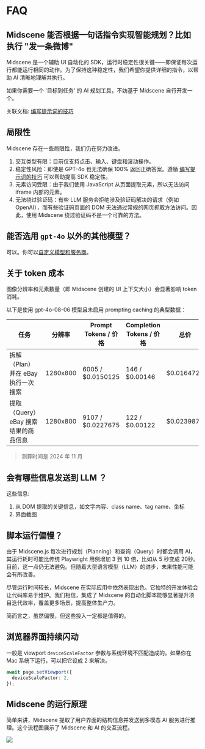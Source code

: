 # FAQ

## Midscene 能否根据一句话指令实现智能规划？比如执行 "发一条微博"

Midscene 是一个辅助 UI 自动化的 SDK，运行时稳定性很关键——即保证每次运行都能运行相同的动作。为了保持这种稳定性，我们希望你提供详细的指令，以帮助 AI 清晰地理解并执行。

如果你需要一个 '目标到任务' 的 AI 规划工具，不妨基于 Midscene 自行开发一个。

关联文档: [编写提示词的技巧](./prompting-tips)

## 局限性

Midscene 存在一些局限性，我们仍在努力改进。

1. 交互类型有限：目前仅支持点击、输入、键盘和滚动操作。
2. 稳定性风险：即使是 GPT-4o 也无法确保 100% 返回正确答案。遵循 [编写提示词的技巧](./prompting-tips) 可以帮助提高 SDK 稳定性。
3. 元素访问受限：由于我们使用 JavaScript 从页面提取元素，所以无法访问 iframe 内部的元素。
4. 无法绕过验证码：有些 LLM 服务会拒绝涉及验证码解决的请求（例如 OpenAI），而有些验证码页面的 DOM 无法通过常规的网页抓取方法访问。因此，使用 Midscene 绕过验证码不是一个可靠的方法。

## 能否选用 `gpt-4o` 以外的其他模型？

可以。你可以[自定义模型和服务商](./model-provider)。

## 关于 token 成本

图像分辨率和元素数量（即 Midscene 创建的 UI 上下文大小）会显著影响 token 消耗。

以下是使用 gpt-4o-08-06 模型且未启用 prompting caching 的典型数据：

|任务 | 分辨率 | Prompt Tokens / 价格 | Completion Tokens / 价格 | 总价 |
|-----|------------|--------------|---------------|--------------|
|拆解（Plan）并在 eBay 执行一次搜索| 1280x800| 6005 / $0.0150125 |146 / $0.00146| $0.0164725 |
|提取（Query）eBay 搜索结果的商品信息| 1280x800 | 9107 / $0.0227675 | 122 / $0.00122 | $0.0239875 |

> 测算时间是 2024 年 11 月

## 会有哪些信息发送到 LLM ？

这些信息: 
1. 从 DOM 提取的关键信息，如文字内容、class name、tag name、坐标
2. 界面截图

## 脚本运行偏慢？

由于 Midscene.js 每次进行规划（Planning）和查询（Query）时都会调用 AI，其运行耗时可能比传统 Playwright 用例增加 3 到 10 倍，比如从 5 秒变成 20秒。目前，这一点仍无法避免。但随着大型语言模型（LLM）的进步，未来性能可能会有所改善。

尽管运行时间较长，Midscene 在实际应用中依然表现出色。它独特的开发体验会让代码库易于维护。我们相信，集成了 Midscene 的自动化脚本能够显著提升项目迭代效率，覆盖更多场景，提高整体生产力。

简而言之，虽然偏慢，但这些投入一定都是值得的。

## 浏览器界面持续闪动

一般是 viewport `deviceScaleFactor` 参数与系统环境不匹配造成的。如果你在 Mac 系统下运行，可以把它设成 2 来解决。

```typescript
await page.setViewport({
  deviceScaleFactor: 2,
});
```

## Midscene 的运行原理

简单来讲，Midscene 提取了用户界面的结构信息并发送到多模态 AI 服务进行推理。这个流程图展示了 Midscene 和 AI 的交互流程。

![](/flow.png)

